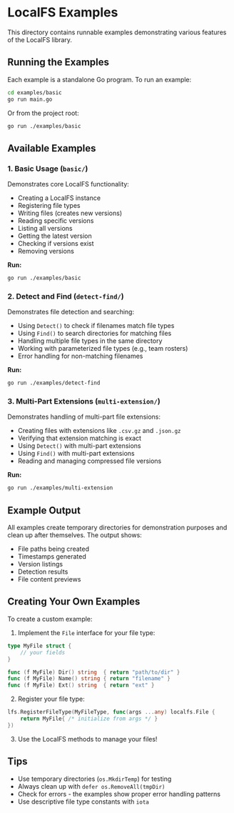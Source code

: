 # LocalFS Examples

This directory contains runnable examples demonstrating various features of the LocalFS library.

## Running the Examples

Each example is a standalone Go program. To run an example:

```bash
cd examples/basic
go run main.go
```

Or from the project root:

```bash
go run ./examples/basic
```

## Available Examples

### 1. Basic Usage (`basic/`)

Demonstrates core LocalFS functionality:
- Creating a LocalFS instance
- Registering file types
- Writing files (creates new versions)
- Reading specific versions
- Listing all versions
- Getting the latest version
- Checking if versions exist
- Removing versions

**Run:**
```bash
go run ./examples/basic
```

### 2. Detect and Find (`detect-find/`)

Demonstrates file detection and searching:
- Using `Detect()` to check if filenames match file types
- Using `Find()` to search directories for matching files
- Handling multiple file types in the same directory
- Working with parameterized file types (e.g., team rosters)
- Error handling for non-matching filenames

**Run:**
```bash
go run ./examples/detect-find
```

### 3. Multi-Part Extensions (`multi-extension/`)

Demonstrates handling of multi-part file extensions:
- Creating files with extensions like `.csv.gz` and `.json.gz`
- Verifying that extension matching is exact
- Using `Detect()` with multi-part extensions
- Using `Find()` with multi-part extensions
- Reading and managing compressed file versions

**Run:**
```bash
go run ./examples/multi-extension
```

## Example Output

All examples create temporary directories for demonstration purposes and clean up after themselves. The output shows:
- File paths being created
- Timestamps generated
- Version listings
- Detection results
- File content previews

## Creating Your Own Examples

To create a custom example:

1. Implement the `File` interface for your file type:
```go
type MyFile struct {
    // your fields
}

func (f MyFile) Dir() string  { return "path/to/dir" }
func (f MyFile) Name() string { return "filename" }
func (f MyFile) Ext() string  { return "ext" }
```

2. Register your file type:
```go
lfs.RegisterFileType(MyFileType, func(args ...any) localfs.File {
    return MyFile{ /* initialize from args */ }
})
```

3. Use the LocalFS methods to manage your files!

## Tips

- Use temporary directories (`os.MkdirTemp`) for testing
- Always clean up with `defer os.RemoveAll(tmpDir)`
- Check for errors - the examples show proper error handling patterns
- Use descriptive file type constants with `iota`
